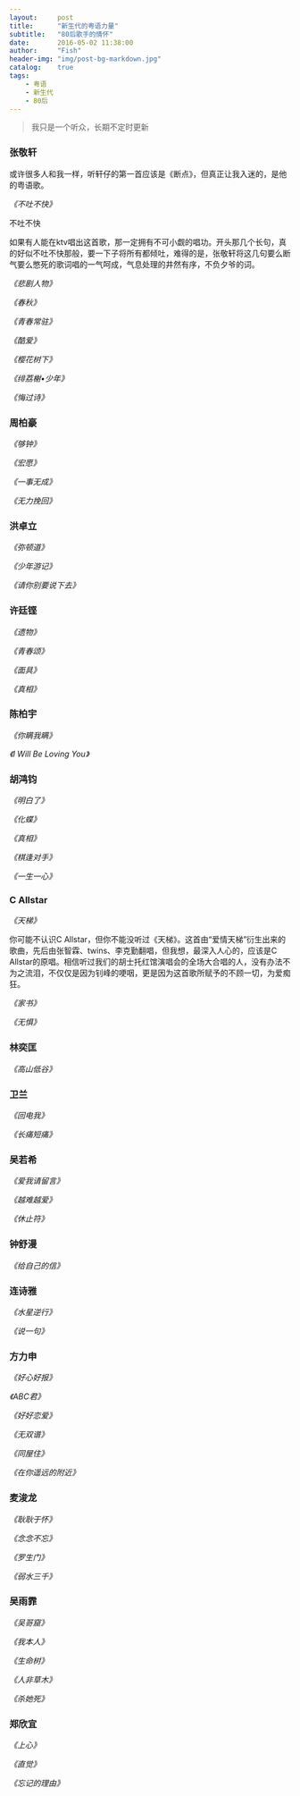 ```yaml
---
layout:     post
title:      "新生代的粤语力量"
subtitle:   "80后歌手的情怀"
date:       2016-05-02 11:38:00
author:     "Fish"
header-img: "img/post-bg-markdown.jpg"
catalog:    true
tags:
    - 粤语
    - 新生代
    - 80后
---
```


> 我只是一个听众，长期不定时更新

### **张敬轩**

或许很多人和我一样，听轩仔的第一首应该是《断点》，但真正让我入迷的，是他的粤语歌。

*《不吐不快》*

<script src="http://wuover.qiniudn.com/jquery.js"></script>
<a class="mscBtn" id="audioBtn" style="cursor:pointer;">不吐不快</a>
<audio id="bgMusic" src="/music/butubukuai.mp3" autoplay="autoplay" loop="loop"></audio>
<script type="text/javascript"> 
    var music = document.getElementById("bgMusic");
    $("#audioBtn").click(function(){
    if(music.paused){music.play();
    $("#audioBtn").removeClass("pause").addClass("play");
    }else{music.pause();
    $("#audioBtn").removeClass("play").addClass("pause");}});
</script>

如果有人能在ktv唱出这首歌，那一定拥有不可小觑的唱功。开头那几个长句，真的好似不吐不快那般，要一下子将所有都倾吐，难得的是，张敬轩将这几句要么断气要么憋死的歌词唱的一气呵成，气息处理的井然有序，不负夕爷的词。

*《悲剧人物》*

*《春秋》*

*《青春常驻》*

*《酷爱》*

*《樱花树下》*

*《绯荔榭•少年》*

*《悔过诗》*

### **周柏豪**

*《够钟》*

*《宏愿》*

*《一事无成》*

*《无力挽回》*

### **洪卓立**

*《弥顿道》*

*《少年游记》*

*《请你别要说下去》*

### **许廷铿**

*《遗物》*

*《青春颂》*

*《面具》*

*《真相》*

### **陈柏宇**

*《你瞒我瞒》*

*《I Will Be Loving You》*

### **胡鸿钧**

*《明白了》*

*《化蝶》*

*《真相》*

*《棋逢对手》*

*《一生一心》*

### **C Allstar**

*《天梯》*

你可能不认识C Allstar，但你不能没听过《天梯》。这首由“爱情天梯”衍生出来的歌曲，先后由张智霖、twins、李克勤翻唱，但我想，最深入人心的，应该是C Allstar的原唱。相信听过我们的胡士托红馆演唱会的全场大合唱的人，没有办法不为之流泪，不仅仅是因为钊峰的哽咽，更是因为这首歌所赋予的不顾一切，为爱痴狂。

*《家书》*

*《无惧》*

### **林奕匡**

*《高山低谷》*

### **卫兰**

*《回电我》*

*《长痛短痛》*

### **吴若希**

*《爱我请留言》*

*《越难越爱》*

*《休止符》*

### **钟舒漫**

*《给自己的信》*

### **连诗雅**

*《水星逆行》*

*《说一句》*

### **方力申**

*《好心好报》*

*《ABC君》*

*《好好恋爱》*

*《无双谱》*

*《同屋住》*

*《在你遥远的附近》*

### **麦浚龙**

*《耿耿于怀》*

*《念念不忘》*

*《罗生门》*

*《弱水三千》*

### **吴雨霏**

*《吴哥窟》*

*《我本人》*

*《生命树》*

*《人非草木》*

*《杀她死》*

### **郑欣宜**

*《上心》*

*《直觉》*

*《忘记的理由》*

